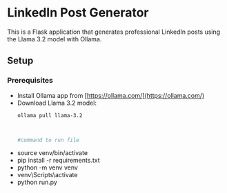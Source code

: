 # LinkedIn Post Generator

This is a Flask application that generates professional LinkedIn posts using the Llama 3.2 model with Ollama.

## Setup

### Prerequisites
- Install Ollama app from [https://ollama.com/](https://ollama.com/)
- Download Llama 3.2 model:
  ```bash
  ollama pull llama-3.2



  #command to run file
 - source venv/bin/activate
 - pip install -r requirements.txt
 - python -m venv venv
 - venv\Scripts\activate
 - python run.py  
